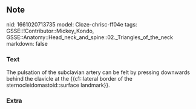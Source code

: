## Note
nid: 1661020713735
model: Cloze-chrisc-ff04e
tags: GSSE::!Contributor::Mickey_Kondo, GSSE::Anatomy::Head_neck_and_spine::02._Triangles_of_the_neck
markdown: false

### Text
The pulsation of the subclavian artery can be felt by pressing downwards behind the clavicle at the {{c1::lateral border of the sternocleidomastoid::surface landmark}}.

### Extra


